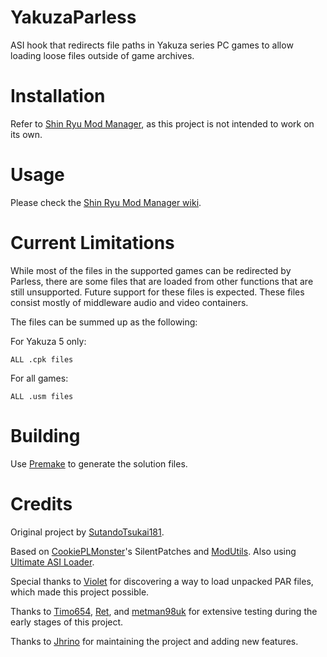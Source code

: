 # YakuzaParless
ASI hook that redirects file paths in Yakuza series PC games to allow loading loose files outside of game archives.

# Installation
Refer to [Shin Ryu Mod Manager](https://github.com/SRMM-Studio/ShinRyuModManager), as this project is not intended to work on its own.

# Usage
Please check the [Shin Ryu Mod Manager wiki](https://github.com/SRMM-Studio/ShinRyuModManager/wiki).

# Current Limitations
While most of the files in the supported games can be redirected by Parless, there are some files that are loaded from other functions that are still unsupported. Future support for these files is expected. These files consist mostly of middleware audio and video containers.

The files can be summed up as the following:

For Yakuza 5 only:
```
ALL .cpk files
```

For all games:
```
ALL .usm files
```

# Building
Use [Premake](https://premake.github.io/) to generate the solution files.

# Credits
Original project by [SutandoTsukai181](https://github.com/SutandoTsukai181).

Based on [CookiePLMonster](https://github.com/CookiePLMonster)'s SilentPatches and [ModUtils](https://github.com/CookiePLMonster/ModUtils). Also using [Ultimate ASI Loader](https://github.com/ThirteenAG/Ultimate-ASI-Loader).

Special thanks to [Violet](https://github.com/SamuraiOndo) for discovering a way to load unpacked PAR files, which made this project possible.

Thanks to [Timo654](https://github.com/Timo654), [Ret](https://github.com/Ret-HZ), and [metman98uk](https://github.com/metman98uk) for extensive testing during the early stages of this project.

Thanks to [Jhrino](https://github.com/Fronkln) for maintaining the project and adding new features.
